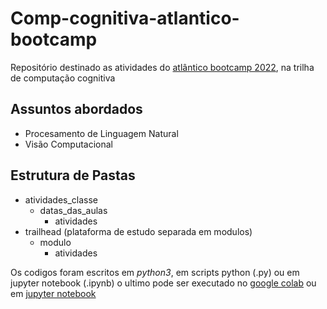 # Comp-cognitiva-atlantico-bootcamp
Repositório destinado as atividades do [atlântico bootcamp 2022](https://www.atlantico.com.br/academy-bootcamp/), na trilha de computação cognitiva

## Assuntos abordados
* Procesamento de Linguagem Natural
* Visão Computacional
## Estrutura de Pastas
* atividades_classe
  * datas_das_aulas
    * atividades
* trailhead (plataforma de estudo separada em modulos)
  * modulo
    * atividades

Os codigos foram escritos em *python3*, em scripts python (.py) ou em jupyter notebook (.ipynb) o ultimo pode ser executado no [google colab](https://colab.research.google.com/?utm_source=scs-index) ou em [jupyter notebook](https://jupyter.org/)
